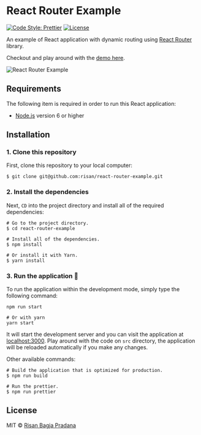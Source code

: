 # React Router Example

[![Code Style: Prettier](https://img.shields.io/badge/code_style-prettier-ff69b4.svg)](https://github.com/risan/react-router-example)
[![License](https://img.shields.io/github/license/risan/react-router-example.svg)](https://github.com/risan/react-router-example/blob/master/LICENSE.md)

An example of React application with dynamic routing using [React Router](https://reacttraining.com/react-router/) library.

Checkout and play around with the [demo here](https://risan.io/react-router-example).

![React Router Example](https://media.giphy.com/media/AF2bA2nQblLIJDt36b/source.gif)

## Requirements

The following item is required in order to run this React application:

* [Node.js](https://nodejs.org) version 6 or higher

## Installation

### 1. Clone this repository

First, clone this repository to your local computer:

```shell
$ git clone git@github.com:risan/react-router-example.git
```

### 2. Install the dependencies

Next, `CD` into the project directory and install all of the required dependencies:

```shell
# Go to the project directory.
$ cd react-router-example

# Install all of the dependencies.
$ npm install

# Or install it with Yarn.
$ yarn install
```

### 3. Run the application 🎉

To run the application within the development mode, simply type the following command:

```shell
npm run start

# Or with yarn
yarn start
```

It will start the development server and you can visit the application at [localhost:3000](http://localhost:3000). Play around with the code on `src` directory, the application will be reloaded automatically if you make any changes.

Other available commands:

```shell
# Build the application that is optimized for production.
$ npm run build

# Run the prettier.
$ npm run prettier
```

## License

MIT © [Risan Bagja Pradana](https://risan.io)
